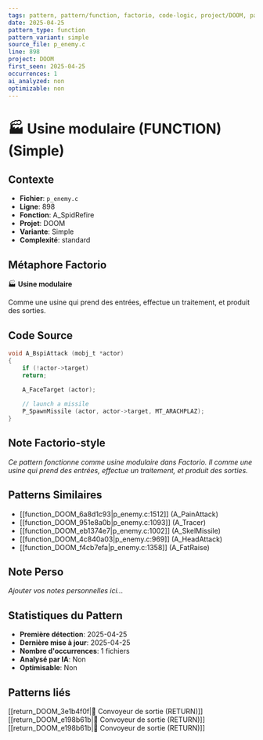 ```yaml
---
tags: pattern, pattern/function, factorio, code-logic, project/DOOM, pattern/variant/simple
date: 2025-04-25
pattern_type: function
pattern_variant: simple
source_file: p_enemy.c
line: 898
project: DOOM
first_seen: 2025-04-25
occurrences: 1
ai_analyzed: non
optimizable: non
---
```


# 🏭 Usine modulaire (FUNCTION) (Simple)

## Contexte
- **Fichier**: `p_enemy.c`
- **Ligne**: 898
- **Fonction**: A_SpidRefire
- **Projet**: DOOM
- **Variante**: Simple
- **Complexité**: standard

## Métaphore Factorio
🏭 **Usine modulaire**

Comme une usine qui prend des entrées, effectue un traitement, et produit des sorties.

## Code Source
```c
void A_BspiAttack (mobj_t *actor)
{	
    if (!actor->target)
	return;
		
    A_FaceTarget (actor);

    // launch a missile
    P_SpawnMissile (actor, actor->target, MT_ARACHPLAZ);
}
```

## Note Factorio-style
*Ce pattern fonctionne comme usine modulaire dans Factorio. Il comme une usine qui prend des entrées, effectue un traitement, et produit des sorties.*

## Patterns Similaires
- [[function_DOOM_6a8d1c93|p_enemy.c:1512]] (A_PainAttack)
- [[function_DOOM_951e8a0b|p_enemy.c:1093]] (A_Tracer)
- [[function_DOOM_eb1374e7|p_enemy.c:1002]] (A_SkelMissile)
- [[function_DOOM_4c840a03|p_enemy.c:969]] (A_HeadAttack)
- [[function_DOOM_f4cb7efa|p_enemy.c:1358]] (A_FatRaise)

## Note Perso
*Ajouter vos notes personnelles ici...*

## Statistiques du Pattern
- **Première détection**: 2025-04-25
- **Dernière mise à jour**: 2025-04-25
- **Nombre d'occurrences**: 1 fichiers
- **Analysé par IA**: Non
- **Optimisable**: Non

## Patterns liés
[[return_DOOM_3e1b4f0f|🚚 Convoyeur de sortie (RETURN)]]
[[return_DOOM_e198b61b|🚚 Convoyeur de sortie (RETURN)]]
[[return_DOOM_e198b61b|🚚 Convoyeur de sortie (RETURN)]]
